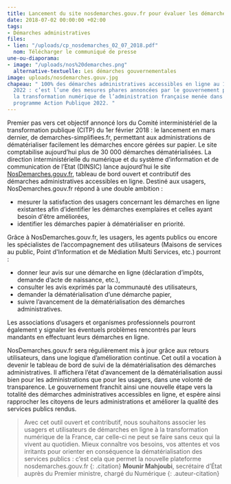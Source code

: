 ```yaml
---
title: Lancement du site nosdemarches.gouv.fr pour évaluer les démarches en ligne
date: 2018-07-02 00:00:00 +02:00
tags:
- Démarches administratives
files:
- lien: "/uploads/cp_nosdemarches_02_07_2018.pdf"
  nom: Télécharger le communiqué de presse
une-ou-diaporama:
- image: "/uploads/nos%20demarches.png"
  alternative-textuelle: Les démarches gouvernementales
image: uploads/nosdemarches.gouv.jpg
chapeau: " 100% des démarches administratives accessibles en ligne au 1er janvier
  2022 : c’est l’une des mesures phares annoncées par le gouvernement pour accélérer
  la transformation numérique de l’administration française menée dans le cadre du
  programme Action Publique 2022. "
---
```


Premier pas vers cet objectif annoncé lors du Comité interministériel de la transformation publique (CITP) du 1er février 2018 : le lancement en mars dernier, de demarches-simplifiees.fr, permettant aux administrations de dématérialiser facilement les démarches encore gérées sur papier. Le site comptabilise aujourd’hui plus de 30 000 démarches dématérialisées.
La direction interministérielle du numérique et du système d’information et de communication de l’Etat (DINSIC) lance aujourd’hui le site [NosDemarches.gouv.fr](https://nosdemarches.gouv.fr/), tableau de bord ouvert et contributif des démarches administratives accessibles en ligne. Destiné aux usagers, NosDemarches.gouv.fr répond à une double ambition :

* mesurer la satisfaction des usagers concernant les démarches en ligne existantes afin d’identifier les démarches exemplaires et celles ayant besoin d'être améliorées,
* identifier les démarches papier à dématérialiser en priorité.

Grâce à NosDemarches.gouv.fr, les usagers, les agents publics ou encore les spécialistes de l’accompagnement des utilisateurs (Maisons de services au public, Point d'Information et de Médiation Multi Services, etc.) pourront :

* donner leur avis sur une démarche en ligne (déclaration d’impôts, demande d’acte de naissance, etc.),
* consulter les avis exprimés par la communauté des utilisateurs,
* demander la dématérialisation d’une démarche papier,
* suivre l’avancement de la dématérialisation des démarches administratives.

Les associations d’usagers et organismes professionnels pourront également y signaler les éventuels problèmes rencontrés par leurs mandants en effectuant leurs démarches en ligne.

NosDemarches.gouv.fr sera régulièrement mis à jour grâce aux retours utilisateurs, dans une logique d’amélioration continue. Cet outil a vocation à devenir le tableau de bord de suivi de la dématérialisation des démarches administratives. Il affichera l’état d’avancement de la dématérialisation aussi bien pour les administrations que pour les usagers, dans une volonté de transparence.
Le gouvernement franchit ainsi une nouvelle étape vers la totalité des démarches administratives accessibles en ligne, et espère ainsi rapprocher les citoyens de leurs administrations et améliorer la qualité des services publics rendus.


> Avec cet outil ouvert et contributif, nous souhaitons associer les usagers et utilisateurs de démarches en ligne à
>la transformation numérique de la France, car celle-ci ne peut se faire sans ceux qui la vivent au quotidien. Mieux
>connaître vos besoins, vos attentes et vos irritants pour orienter en conséquence la dématérialisation des services
>publics : c’est cela que permet la nouvelle plateforme nosdemarches.gouv.fr 
{: .citation}
>**Mounir Mahjoubi**, secrétaire d’État auprès du Premier ministre, chargé du Numérique 
{: .auteur-citation}
